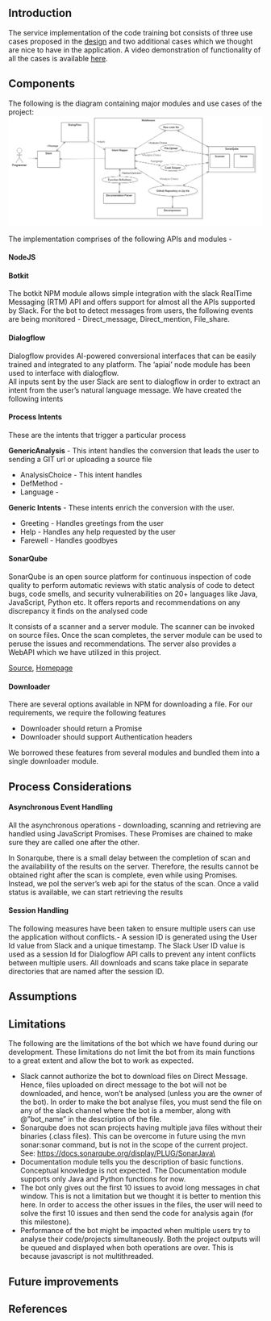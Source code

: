 ## Introduction 
 
The service implementation of the code training bot consists of three use cases proposed in the [design](https://github.ncsu.edu/rshah8/Design-Milestone) and two additional cases which we thought are nice to have in the application.
A video demonstration of functionality of all the cases is available [here](https://youtu.be/7Ykn8BmevRE).


## Components

The following is the diagram containing major modules and use cases of the project:
![](UseCaseDiagram.jpg)


The implementation comprises of the following APIs and modules - 

#### NodeJS 

#### Botkit
The botkit NPM module allows simple integration with the slack RealTime Messaging (RTM) API and offers support for almost all the APIs supported by Slack. For the bot to detect messages from users, the following events are being monitored  - Direct_message, Direct_mention, File_share. 

#### Dialogflow
Dialogflow provides AI-powered conversional interfaces that can be easily trained and integrated to any platform. The ‘apiai’ node module has been used to interface with dialogflow.   
All inputs sent by the user Slack are sent to dialogflow in order to extract an intent from the user’s natural language message. We have created the following intents 
 
#### Process Intents
These are the intents that trigger a particular process  

**GenericAnalysis** - This intent handles the conversion that leads the user to sending a GIT url or uploading a source file
* AnalysisChoice - This intent handles
* DefMethod - 
* Language - 

**Generic Intents** - These intents enrich the conversion with the user.
* Greeting - Handles greetings from the user
* Help - Handles any help requested by the user
* Farewell - Handles goodbyes


#### SonarQube
SonarQube is an open source platform for continuous inspection of code quality to perform automatic reviews with static analysis of code to detect bugs, code smells, and security vulnerabilities on 20+ languages like Java, JavaScript, Python etc. It offers reports and recommendations on any discrepancy it finds on the analysed code

It consists of a scanner and a server module. The scanner can be invoked on source files. Once the scan completes, the server module can be used to peruse the issues and recommendations. The server also provides a WebAPI which we have utilized in this project.

[Source](https://en.wikipedia.org/wiki/SonarQube), [Homepage](https://www.sonarqube.org/)

#### Downloader
There are several options available in NPM for downloading a file. For our requirements, we require the following features 
* Downloader should return a Promise
* Downloader should support Authentication headers

We borrowed these features from several modules and bundled them into a single downloader module.

## Process Considerations

#### Asynchronous Event Handling

All the asynchronous operations - downloading, scanning and retrieving are handled using JavaScript Promises. These Promises are chained to make sure they are called one after the other. 

In Sonarqube, there is a small delay between the completion of scan and the availability of the results on the server. Therefore, the results cannot be obtained right after the scan is complete, even while using Promises. Instead, we pol the server’s web api for the status of the scan. Once a valid status is available, we can start retrieving the results

#### Session Handling

The following measures have been taken to ensure multiple users can use the application without conflicts.- A session ID is generated using the User Id value from Slack and a unique timestamp. The Slack User ID value is used as a session Id for Dialogflow API calls to prevent any intent conflicts between multiple users. All downloads and scans take place in separate directories that are named after the session ID.

## Assumptions


## Limitations 

The following are the limitations of the bot which we have found during our development. These limitations do not limit the bot from its main functions to a great extent and allow the bot to work as expected.

* Slack cannot authorize the bot to download files on Direct Message. Hence, files uploaded on direct message to the bot will not be downloaded, and hence, won’t be analysed (unless you are the owner of the bot). In order to make the bot analyse files, you must send the file on any of the slack channel where the bot is a member, along with @”bot_name” in the description of the file.
* Sonarqube does not scan projects having multiple java files without their binaries (.class files). This can be overcome in future using the mvn sonar:sonar command, but is not in the scope of the current project. 
See: https://docs.sonarqube.org/display/PLUG/SonarJava\
* Documentation module tells you the description of basic functions. Conceptual knowledge is not expected. The Documentation module supports only Java and Python functions for now.
* The bot only gives out the first 10 issues to avoid long messages in chat window. This is not a limitation but we thought it is better to mention this here. In order to access the other issues in the files, the user will need to solve the first 10 issues and then send the code for analysis again (for this milestone).
* Performance of the bot might be impacted when multiple users try to analyse their code/projects simultaneously. Both the project outputs will be queued and displayed when both operations are over. This is because javascript is not multithreaded.


## Future improvements 

## References

